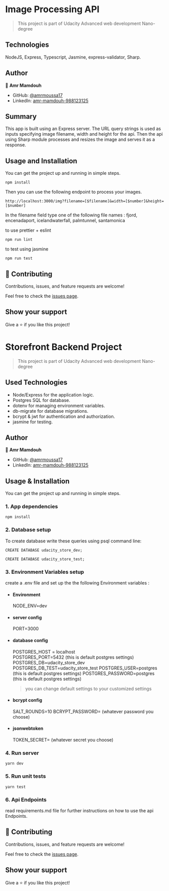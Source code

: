 
# Image Processing API 

> This project is part of Udacity Advanced web development Nano-degree

## Technologies

NodeJS, Express, Typescript, Jasmine, express-validator, Sharp. 
## Author

👤 **Amr Mamdouh**

- GitHub: [@amrmoussa17](https://github.com/amrmoussa17)
- LinkedIn: [amr-mamdouh-988123125](https://www.linkedin.com/in/amr-mamdouh-988123125)
## Summary
This app is built using an Express server. The URL query strings is used as inputs specifying image filename, width and height for the api. Then the api using Sharp module processes and resizes the image and serves it as a response.

## Usage and Installation

You can get the project up and running in simple steps.

```
npm install
```

Then you can use the following endpoint to process your images.

```
http://localhost:3000/img?filename=[$filename]&width=[$number]&height=[$number]
```
In the filename field type one of the following file names : fjord, encenadaport, icelandwaterfall, palmtunnel, santamonica

to use prettier + eslint

```
npm run lint
```

to test using jasmine

```
npm run test
```
## 🤝 Contributing

Contributions, issues, and feature requests are welcome!

Feel free to check the [issues page](../../issues/).

## Show your support

Give a ⭐️ if you like this project!
# Storefront Backend Project
> This project is part of Udacity Advanced web development Nano-degree

## Used Technologies

- Node/Express for the application logic.
- Postgres SQL for database.
- dotenv for managing environment variables.
- db-migrate for database migrations.
- bcrypt & jwt for authentication and authorization.
- jasmine for testing.

## Author

👤 **Amr Mamdouh**

- GitHub: [@amrmoussa17](https://github.com/amrmoussa17)
- LinkedIn: [amr-mamdouh-988123125](https://www.linkedin.com/in/amr-mamdouh-988123125)

## Usage & Installation
You can get the project up and running in simple steps.

### 1. App dependencies
```
npm install
```

### 2. Database setup


To create database write these queries using psql command line:

```
CREATE DATABASE udacity_store_dev;
```

```
CREATE DATABASE udacity_store_test;
```

### 3. Environment Variables setup

create a .env file and set up the the following Environment variables :

- #### Environment

  NODE_ENV=dev

- #### server config

   PORT=3000

- #### database config

  POSTGRES_HOST = localhost  
  POSTGRES_PORT=5432 (this is default postgres settings)
  POSTGRES_DB=udacity_store_dev
  POSTGRES_DB_TEST=udacity_store_test
  POSTGRES_USER=postgres (this is default postgres settings)
  POSTGRES_PASSWORD=postgres (this is default postgres settings)

  > you can change default settings to your customized settings

- #### bcrypt config

  SALT_ROUNDS=10
  BCRYPT_PASSWORD= (whatever password you choose)

- #### jsonwebtoken

  TOKEN_SECRET= (whatever secret you choose) 

### 4. Run server

```
yarn dev
```

### 5. Run unit tests 

```
yarn test
```
### 6. Api Endpoints 
read requirements.md file for further instructions on how to use the api Endpoints.
## 🤝 Contributing

Contributions, issues, and feature requests are welcome!

Feel free to check the [issues page](../../issues/).

## Show your support

Give a ⭐️ if you like this project!

